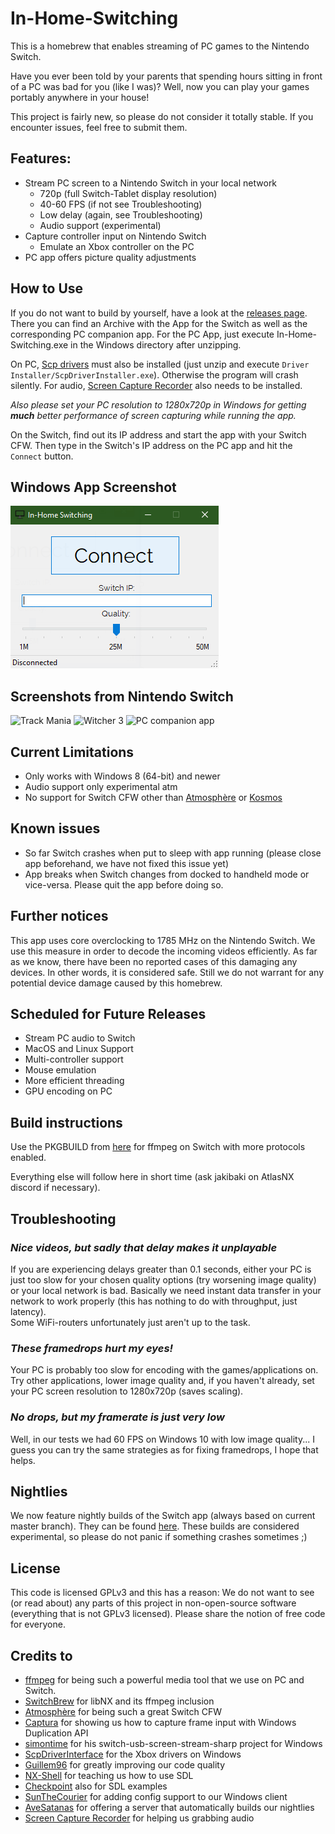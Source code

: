 # In-Home-Switching

This is a homebrew that enables streaming of PC games to the Nintendo Switch.

Have you ever been told by your parents that spending hours sitting in front of a PC was bad for you (like I was)? Well, now you can play your games portably anywhere in your house!

This project is fairly new, so please do not consider it totally stable. If you encounter issues, feel free to submit them.

## Features:
  * Stream PC screen to a Nintendo Switch in your local network
    * 720p (full Switch-Tablet display resolution)
    * 40-60 FPS (if not see Troubleshooting)
    * Low delay (again, see Troubleshooting)
    * Audio support (experimental)
  * Capture controller input on Nintendo Switch
    * Emulate an Xbox controller on the PC
  * PC app offers picture quality adjustments

## How to Use
If you do not want to build by yourself, have a look at the [releases page](https://github.com/jakibaki/In-Home-Switching/releases). There you can find an Archive with the App for the Switch as well as the corresponding PC companion app. For the PC App, just execute In-Home-Switching.exe in the Windows directory after unzipping. 

On PC, [Scp drivers](https://github.com/mogzol/ScpDriverInterface/releases/download/1.1/ScpDriverInterface_v1.1.zip) must also be installed (just unzip and execute `Driver Installer/ScpDriverInstaller.exe`). Otherwise the program will crash silently. For audio, [Screen Capture Recorder](https://github.com/rdp/screen-capture-recorder-to-video-windows-free/releases) also needs to be installed.

*Also please set your PC resolution to 1280x720p in Windows for getting **much** better performance of screen capturing while running the app.*

On the Switch, find out its IP address and start the app with your Switch CFW. Then type in the Switch's IP address on the PC app and hit the `Connect` button.

## Windows App Screenshot

![PC companion app](screenshots/windowsappuiupdate.png "PC app for streaming screen")

## Screenshots from Nintendo Switch

![Track Mania](screenshots/TrackMania.jpg "Track Mania on Switch")
![Witcher 3](screenshots/witcher.jpg "Witcher 3 on Switch")
![PC companion app](screenshots/PCApp.jpg "PC app for streaming screen")


## Current Limitations
  * Only works with Windows 8 (64-bit) and newer
  * Audio support only experimental atm
  * No support for Switch CFW other than [Atmosphère](https://github.com/Atmosphere-NX/Atmosphere) or [Kosmos](https://github.com/AtlasNX/Kosmos)

## Known issues
  * So far Switch crashes when put to sleep with app running (please close app beforehand, we have not fixed this issue yet)
  * App breaks when Switch changes from docked to handheld mode or vice-versa. Please quit the app before doing so.

## Further notices
This app uses core overclocking to 1785 MHz on the Nintendo Switch. We use this measure in order to decode the incoming videos efficiently. As far as we know, there have been no reported cases of this damaging any devices. In other words, it is considered safe. Still we do not warrant for any potential device damage caused by this homebrew.


## Scheduled for Future Releases
  * Stream PC audio to Switch
  * MacOS and Linux Support
  * Multi-controller support
  * Mouse emulation
  * More efficient threading
  * GPU encoding on PC

## Build instructions

Use the PKGBUILD from [here](https://github.com/jakibaki/pacman-packages/tree/ffmpeg_networking/switch/ffmpeg) for ffmpeg on Switch with more protocols enabled.

Everything else will follow here in short time (ask jakibaki on AtlasNX discord if necessary).

## Troubleshooting

### *Nice videos, but sadly that delay makes it unplayable*

If you are experiencing delays greater than 0.1 seconds, either your PC is just too slow for your chosen quality options (try worsening image quality) or your local network is bad. Basically we need instant data transfer in your network to work properly (this has nothing to do with throughput, just latency).  
Some WiFi-routers unfortunately just aren't up to the task.

### *These framedrops hurt my eyes!*

Your PC is probably too slow for encoding with the games/applications on. Try other applications, lower image quality and, if you haven't already, set your PC screen resolution to 1280x720p (saves scaling).

### *No drops, but my framerate is just very low*

Well, in our tests we had 60 FPS on Windows 10 with low image quality... I guess you can try the same strategies as for fixing framedrops, I hope that helps.

## Nightlies

We now feature nightly builds of the Switch app (always based on current master branch). They can be found [here](https://bsnx.lavatech.top/in-home-switching/).
These builds are considered experimental, so please do not panic if something crashes sometimes ;)

## License

This code is licensed GPLv3 and this has a reason: We do not want to see (or read about) any parts of this project in non-open-source software (everything that is not GPLv3 licensed). Please share the notion of free code for everyone.

## Credits to

* [ffmpeg](https://www.ffmpeg.org/) for being such a powerful media tool that we use on PC and Switch.
* [SwitchBrew](https://switchbrew.org/) for libNX and its ffmpeg inclusion
* [Atmosphère](https://github.com/Atmosphere-NX/Atmosphere) for being such a great Switch CFW
* [Captura](https://github.com/MathewSachin/Captura) for showing us how to capture frame input with Windows Duplication API
* [simontime](https://github.com/switch-stuff/switch-usb-screen-stream-sharp) for his switch-usb-screen-stream-sharp project for Windows
* [ScpDriverInterface](https://github.com/mogzol/ScpDriverInterface/) for the Xbox drivers on Windows
* [Guillem96](https://github.com/Guillem96) for greatly improving our code quality
* [NX-Shell](https://github.com/joel16/NX-Shell) for teaching us how to use SDL
* [Checkpoint](https://github.com/FlagBrew/Checkpoint) also for SDL examples
* [SunTheCourier](https://github.com/SunTheCourier) for adding config support to our Windows client
* [AveSatanas](https://gitlab.com/ao) for offering a server that automatically builds our nightlies
* [Screen Capture Recorder](https://github.com/rdp/screen-capture-recorder-to-video-windows-free) for helping us grabbing audio

